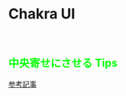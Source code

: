 # Chakra UI

<br />

## **<font color="#00ff00">中央寄せにさせる Tips</font>**

[参考記事](https://qiita.com/piyonakajima/items/1b48a42a7a6e44bc57c9)
